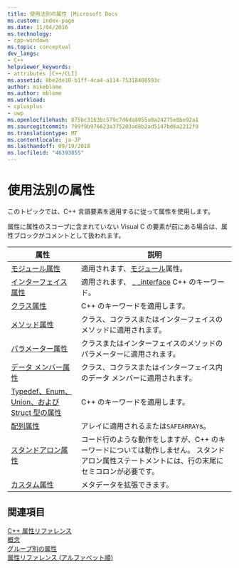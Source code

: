 ```yaml
---
title: 使用法別の属性 |Microsoft Docs
ms.custom: index-page
ms.date: 11/04/2016
ms.technology:
- cpp-windows
ms.topic: conceptual
dev_langs:
- C++
helpviewer_keywords:
- attributes [C++/CLI]
ms.assetid: 8be2de10-b1ff-4ca4-a114-75318408593c
author: mikeblome
ms.author: mblome
ms.workload:
- cplusplus
- uwp
ms.openlocfilehash: 875bc3163bc579c7d6da8055a0a24275e8be92a1
ms.sourcegitcommit: 799f9b976623a375203ad8b2ad5147bd6a2212f0
ms.translationtype: MT
ms.contentlocale: ja-JP
ms.lasthandoff: 09/19/2018
ms.locfileid: "46393855"
---
```

# <a name="attributes-by-usage"></a>使用法別の属性

このトピックでは、C++ 言語要素を適用するに従って属性を使用します。

属性に属性のスコープに含まれていない Visual C の要素が前にある場合は、属性ブロックがコメントとして扱われます。

|属性|説明|
|---------------|-----------------|
|[モジュール属性](../windows/module-attributes.md)|適用されます、[モジュール](../windows/module-cpp.md)属性。|
|[インターフェイス属性](../windows/interface-attributes.md)|適用されます、 [_ _interface](../cpp/interface.md) C++ のキーワード。|
|[クラス属性](../windows/class-attributes.md)|C++ のキーワードを適用します。|
|[メソッド属性](../windows/method-attributes.md)|クラス、コクラスまたはインターフェイスのメソッドに適用されます。|
|[パラメーター属性](../windows/parameter-attributes.md)|クラスまたはインターフェイスのメソッドのパラメーターに適用されます。|
|[データ メンバー属性](../windows/data-member-attributes.md)|クラス、コクラスまたはインターフェイス内のデータ メンバーに適用されます。|
|[Typedef、Enum、Union、および Struct 型の属性](../windows/typedef-enum-union-and-struct-attributes.md)|C++ のキーワードを適用します。|
|[配列属性](../windows/array-attributes.md)|アレイに適用されるまたは`SAFEARRAY`s。|
|[スタンドアロン属性](../windows/stand-alone-attributes.md)|コード行のような動作をしますが、C++ のキーワードについては動作しません。 スタンドアロン属性ステートメントには、行の末尾にセミコロンが必要です。|
|[カスタム属性](../windows/custom-attributes-cpp.md)|メタデータを拡張できます。|

## <a name="see-also"></a>関連項目

[C++ 属性リファレンス](../windows/cpp-attributes-reference.md)<br/>
[概念](../windows/attributed-programming-concepts.md)<br/>
[グループ別の属性](../windows/attributes-by-group.md)<br/>
[属性リファレンス (アルファベット順)](../windows/attributes-alphabetical-reference.md)